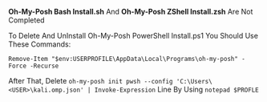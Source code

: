 **Oh-My-Posh Bash Install.sh** And **Oh-My-Posh ZShell Install.zsh** Are Not Completed

To Delete And UnInstall Oh-My-Posh PowerShell Install.ps1 You Should Use These Commands:

`Remove-Item "$env:USERPROFILE\AppData\Local\Programs\oh-my-posh" -Force -Recurse`

After That, Delete `oh-my-posh init pwsh --config 'C:\Users\<USER>\kali.omp.json' | Invoke-Expression` Line By Using `notepad $PROFLE`
